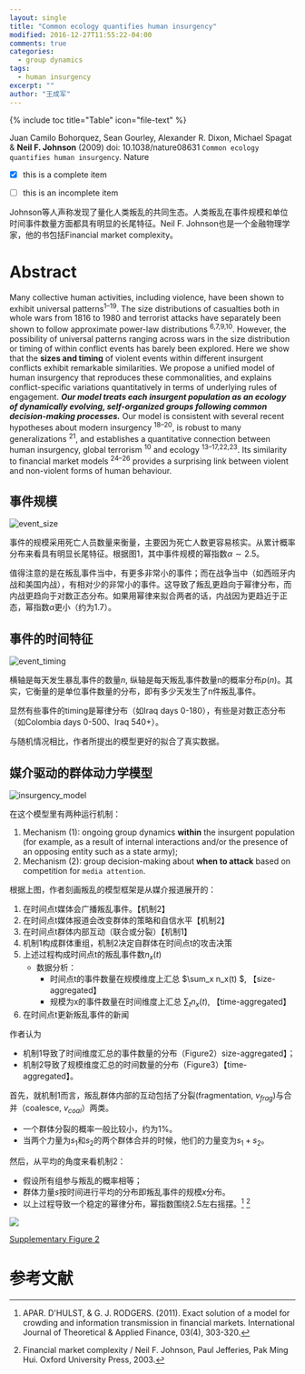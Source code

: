 ```yaml
---
layout: single
title: "Common ecology quantifies human insurgency"
modified: 2016-12-27T11:55:22-04:00
comments: true
categories:
  - group dynamics
tags:
  - human insurgency
excerpt: ""
author: "王成军"
---
```


{% include toc title="Table" icon="file-text" %}

Juan Camilo Bohorquez, Sean Gourley, Alexander R. Dixon, Michael Spagat & **Neil F. Johnson** (2009) doi: 10.1038/nature08631 ``Common ecology quantifies human insurgency``. Nature


- [x] this is a complete item
- [ ] this is an incomplete item


Johnson等人声称发现了量化人类叛乱的共同生态。人类叛乱在事件规模和单位时间事件数量方面都具有明显的长尾特征。Neil F. Johnson也是一个金融物理学家，他的书包括Financial market complexity。

# Abstract
Many collective human activities, including violence, have been shown to exhibit universal patterns<sup>1–19</sup>. The size distributions of casualties both in whole wars from 1816 to 1980 and terrorist attacks have separately been shown to follow approximate power-law distributions <sup>6,7,9,10</sup>. However, the possibility of universal patterns ranging across wars in the size distribution or timing of within conflict events has barely been explored. Here we show that the **sizes and timing** of violent events within different insurgent conflicts exhibit remarkable similarities. We propose a unified model of human insurgency that reproduces these commonalities, and explains conflict-specific variations quantitatively in terms of underlying rules of engagement. **_Our model treats each insurgent population as an ecology of dynamically evolving, self-organized groups following common decision-making processes._** Our model is consistent with several recent hypotheses about modern insurgency <sup>18–20</sup>, is robust to many generalizations <sup>21</sup>, and establishes a quantitative connection between human insurgency, global terrorism <sup>10</sup> and ecology <sup>13–17,22,23</sup>. Its similarity to financial market models <sup>24–26</sup> provides a surprising link between violent and non-violent forms of human behaviour.

## 事件规模

![event_size](http://oaf2qt3yk.bkt.clouddn.com/2ac3ad1f05afe7d5d2e5e4c81f84612a.png)

事件的规模采用死亡人员数量来衡量，主要因为死亡人数更容易核实。从累计概率分布来看具有明显长尾特征。根据图1，其中事件规模的幂指数$\alpha \sim 2.5$。


值得注意的是在叛乱事件当中，有更多非常小的事件；而在战争当中（如西班牙内战和美国内战），有相对少的非常小的事件。这导致了叛乱更趋向于幂律分布，而内战更趋向于对数正态分布。如果用幂律来拟合两者的话，内战因为更趋近于正态，幂指数$\alpha$更小（约为1.7）。

## 事件的时间特征

![event_timing](http://oaf2qt3yk.bkt.clouddn.com/4cdcec77309bb63a0b788f604d76f22d.png)

横轴是每天发生暴乱事件的数量$n$, 纵轴是每天叛乱事件数量n的概率分布$p(n)$。其实，它衡量的是单位事件数量的分布，即有多少天发生了n件叛乱事件。

显然有些事件的timing是幂律分布（如Iraq days 0-180），有些是对数正态分布（如Colombia days 0-500、Iraq 540+）。

与随机情况相比，作者所提出的模型更好的拟合了真实数据。

## 媒介驱动的群体动力学模型

![insurgency_model](http://oaf2qt3yk.bkt.clouddn.com/5ed94c5298fa1ccc0098a02a38aed152.png)

在这个模型里有两种运行机制：

1. Mechanism (1): ongoing group dynamics **within** the insurgent population (for example, as a result of internal interactions and/or the presence of an opposing entity such as a state army);
2. Mechanism (2): group decision-making about **when to attack** based on competition for ``media attention``.

根据上图，作者刻画叛乱的模型框架是从媒介报道展开的：

1. 在时间点t媒体会广播叛乱事件。【机制2】
2. 在时间点t媒体报道会改变群体的策略和自信水平【机制2】
3. 在时间点t群体内部互动（联合或分裂）【机制1】
4. 机制1构成群体重组，机制2决定自群体在时间点t的攻击决策
5. 上述过程构成时间点t的叛乱事件数$n_x(t)$
    - 数据分析：
      - 时间点t的事件数量在规模维度上汇总 $\sum_x n_x(t) $, 【size-aggregated】
      - 规模为x的事件数量在时间维度上汇总 $\sum_t n_x (t)$, 【time-aggregated】
6. 在时间点t更新叛乱事件的新闻

作者认为

- 机制1导致了时间维度汇总的事件数量的分布（Figure2）size-aggregated】；
- 机制2导致了规模维度汇总的时间数量的分布（Figure3）【time-aggregated】。

首先，就机制1而言，叛乱群体内部的互动包括了分裂(fragmentation, $v_{frag}$)与合并（coalesce, $v_{coal}$）两类。
  - 一个群体分裂的概率一般比较小，约为1%。
  - 当两个力量为$s_1$和$s_2$的两个群体合并的时候，他们的力量变为$s_1 + s_2$。

然后，从平均的角度来看机制2：
  - 假设所有组参与叛乱的概率相等；
  - 群体力量$s$按时间进行平均的分布即叛乱事件的规模$x$分布。
  - 以上过程导致一个稳定的幂律分布，幂指数围绕2.5左右摇摆。[^finance] [^book]

[^finance]: APAR. D'HULST, & G. J. RODGERS. (2011). Exact solution of a model for crowding and information transmission in financial markets. International Journal of Theoretical & Applied Finance, 03(4), 303-320.

[^book]: Financial market complexity / Neil F. Johnson, Paul Jefferies, Pak Ming Hui. Oxford University Press, 2003.
  
![](http://oaf2qt3yk.bkt.clouddn.com/schema_regime.PNG)  

[Supplementary Figure 2](http://www.nature.com/nature/journal/v462/n7275/extref/nature08631-s1.pdf)



# 参考文献


